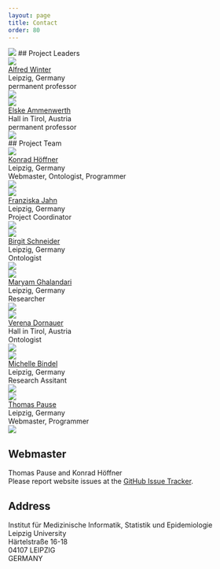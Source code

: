 ```yaml
---
layout: page
title: Contact
order: 80
---
```

<img src="{{ '/public/team.jpg' | relative_url }}" style="max-width:90%;margin:0 auto;">
## Project Leaders
<div class="teamGrid">
<img src="{{ '/public/winter.jpg' | relative_url }}">
<div class="inbox">
<a href="{{ site.links.winter}}">Alfred Winter</a><br>
Leipzig, Germany<br>
permanent professor<br>
</div>
<div class="inbox">
<a href="{{ site.links.imise }}"><img src="{{ '/public/imise-logo.svg' | relative_url }}"></a>
</div>

<img src="{{ '/public/ammenwerth.jpg' | relative_url }}">
<div class="inbox">
<a href="{{ site.links.ammenwerth }}">Elske Ammenwerth</a><br>
Hall in Tirol, Austria<br>
permanent professor<br>
</div>
<div class="inbox">
<a href="{{ site.links.umit }}"><img src="{{ '/public/umit-logo.svg' | relative_url }}"></a>
</div>
</div>
<!--  -->
## Project Team
<div class="teamGrid">
<img src="{{ '/public/hoeffner.jpg' | relative_url }}">
<div class="inbox">
<a href="{{ site.links.hoeffner}}">Konrad Höffner</a><br>
Leipzig, Germany<br>
Webmaster, Ontologist, Programmer<br>
</div>
<div class="inbox">
<a href="{{ site.links.imise }}"><img src="{{ '/public/imise-logo.svg' | relative_url }}"></a>
</div>

<img src="{{ '/public/jahn.jpg' | relative_url }}">
<div class="inbox">
<a href="{{ site.links.jahn }}">Franziska Jahn</a><br>
Leipzig, Germany<br>
Project Coordinator<br>
</div>
<div class="inbox">
<a href="{{ site.links.imise }}"><img src="{{ '/public/imise-logo.svg' | relative_url }}"></a>
</div>

<img src="{{ '/public/schneider.jpg' | relative_url }}">
<div class="inbox">
<a href="{{ site.links.schneider }}">Birgit Schneider</a><br>
Leipzig, Germany<br>
Ontologist<br>
</div>
<div class="inbox">
<a href="{{ site.links.imise }}"><img src="{{ '/public/imise-logo.svg' | relative_url }}"></a>
</div>

<img src="{{ '/public/ghalandari.jpg' | relative_url }}">
<div class="inbox">
<a href="{{ site.links.ghalandari }}">Maryam Ghalandari</a><br>
Leipzig, Germany<br>
Researcher<br>
</div>
<div class="inbox">
<a href="{{ site.links.imise }}"><img src="{{ '/public/imise-logo.svg' | relative_url }}"></a>
</div>

<img src="{{ '/public/dornauer.jpg' | relative_url }}">
<div class="inbox">
<a href="{{ site.links.dornauer }}">Verena Dornauer</a><br>
Hall in Tirol, Austria<br>
Ontologist<br>
</div>
<div class="inbox">
<a href="{{ site.links.umit }}"><img src="{{ '/public/umit-logo.svg' | relative_url }}"></a>
</div>

<img src="{{ '/public/hito.svg' | relative_url }}">
<div class="inbox">
<a href="{{ site.links.bindel }}">Michelle Bindel</a><br>
Leipzig, Germany<br>
Research Assitant<br>
</div>
<div class="inbox">
<a href="{{ site.links.imise }}"><img src="{{ '/public/imise-logo.svg' | relative_url }}"></a>
</div>

<img src="{{ '/public/pause.jpg' | relative_url }}">
<div class="inbox">
<a href="{{ site.links.pause }}">Thomas Pause</a><br>
Leipzig, Germany<br>
Webmaster, Programmer<br>
</div>
<div class="inbox">
<a href="{{ site.links.imise }}"><img src="{{ '/public/imise-logo.svg' | relative_url }}"></a>
</div>

</div>

## Webmaster

Thomas Pause and Konrad Höffner<br>
Please report website issues at the <a href="https://github.com/hitontology/hitontology.eu/issues" target="_blank">GitHub Issue Tracker</a>.

## Address

Institut für Medizinische Informatik, Statistik und Epidemiologie<br>
Leipzig University<br>
Härtelstraße 16-18<br>
04107 LEIPZIG<br>
GERMANY
